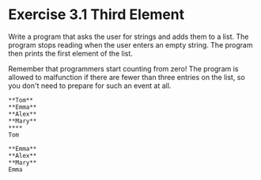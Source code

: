 # Exercise 3.1 Third Element

Write a program that asks the user for strings and adds them to a list. The program stops reading when the user enters an empty string. The program then prints the first element of the list.

Remember that programmers start counting from zero! The program is allowed to malfunction if there are fewer than three entries on the list, so you don't need to prepare for such an event at all.

```plaintext
**Tom**
**Emma**
**Alex**
**Mary**
****
Tom
```

```plaintext
**Emma**
**Alex**
**Mary**
Emma
```
